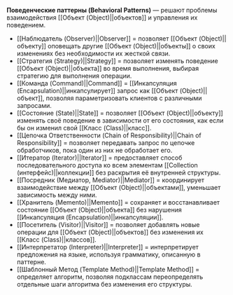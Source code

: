 **Поведенческие паттерны (Behavioral Patterns)** — решают проблемы взаимодействия [[Объект (Object)||объектов]] и управления их поведением.

- [[Наблюдатель (Observer)||Observer]] = позволяет [[Объект (Object)||объекту]] оповещать другие [[Объект (Object)||объекты]] о своих изменениях без необходимости их жесткой связи.
- [[Стратегия (Strategy)||Strategy]] = позволяет изменять поведение [[Объект (Object)||объекта]] во время выполнения, выбирая стратегию для выполнения операции.
- [[Команда (Command)||Command]] = [[Инкапсуляция (Encapsulation)||инкапсулирует]] запрос как [[Объект (Object)||объект]], позволяя параметризовать клиентов с различными запросами.
- [[Состояние (State)||State]] = позволяет [[Объект (Object)||объекту]] изменять своё поведение в зависимости от его состояния, как если бы он изменил свой [[Класс (Class)||класс]].
- [[Цепочка Ответственности (Chain of Responsibility)||Chain of Responsibility]] = позволяет передавать запрос по цепочке обработчиков, пока один из них не обработает его.
- [[Итератор (Iterator)||Iterator]] = предоставляет способ последовательного доступа ко всем элементам [[Collection (интерфейс)||коллекции]] без раскрытия её внутренней структуры.
- [[Посредник (Медиатор, Mediator)||Mediator]] = координирует взаимодействие между [[Объект (Object)||объектами]], уменьшает зависимость между ними.
- [[Хранитель (Memento)||Memento]] = сохраняет и восстанавливает состояние [[Объект (Object)||объекта]] без нарушения [[Инкапсуляция (Encapsulation)||инкапсуляции]].
- [[Посетитель (Visitor)||Visitor]] = позволяет добавлять новые операции для [[Объект (Object)||объектов]] без изменения их [[Класс (Class)||классов]].
- [[Интерпретатор (Interpreter)||Interpreter]] = интерпретирует предложения на языке, используя грамматику, описанную в паттерне.
- [[Шаблонный Метод (Template Method)||Template Method]] = определяет алгоритм, позволяя подклассам переопределять отдельные шаги алгоритма без изменения его структуры.